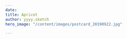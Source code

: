 ```yaml
---
date: 
title: Apricot
author: yyyy.sketch
hero_image: "/content/images/postcard_20190922.jpg"

---
```

